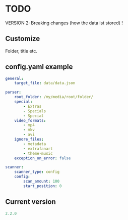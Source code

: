 # TODO


VERSION 2: Breaking changes (how the data ist stored) ! 

## Customize

Folder, title etc.


## config.yaml example

```yaml
general:
    target_file: data/data.json

parser:
    root_folder: /my/media/root/folder/
    special:
        - Extras
        - Specials
        - Special
    video_formats:
        - mp4
        - mkv
        - avi
    ignore_files:
        - metadata
        - extrafanart
        - theme-music
    exception_on_error: false

scanner:
    scanner_type: config
    config:
        scan_amount: 100
        start_position: 0
```


## Current version 

```yaml
2.2.0
```
